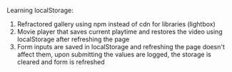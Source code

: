 Learning localStorage:
1. Refractored gallery using npm instead of cdn for libraries (lightbox)
2. Movie player that saves current playtime and restores the video using localStorage after refreshing the page
3. Form inputs are saved in localStorage and refreshing the page doesn't affect them, upon submitting the values are logged, the storage is cleared and form is refreshed
